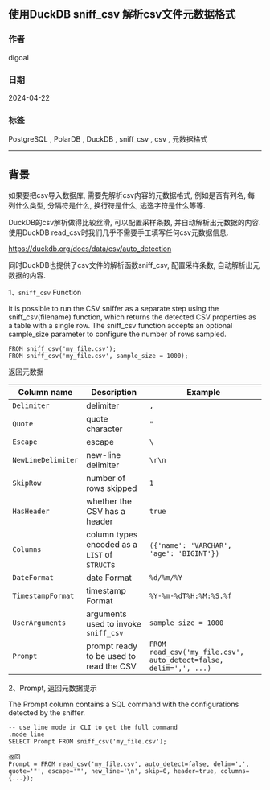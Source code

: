 ## 使用DuckDB sniff_csv 解析csv文件元数据格式  
                                                                   
### 作者                                                                   
digoal                                                                   
                                                                   
### 日期                                                                   
2024-04-22                                                               
                                                                   
### 标签                                                                   
PostgreSQL , PolarDB , DuckDB , sniff_csv , csv , 元数据格式   
                                                                   
----                                                                   
                                                                   
## 背景     
如果要把csv导入数据库, 需要先解析csv内容的元数据格式, 例如是否有列名, 每列什么类型, 分隔符是什么, 换行符是什么, 逃逸字符是什么等等.  
  
DuckDB的csv解析做得比较丝滑, 可以配置采样条数, 并自动解析出元数据的内容. 使用DuckDB read_csv时我们几乎不需要手工填写任何csv元数据信息.    
  
https://duckdb.org/docs/data/csv/auto_detection  
  
同时DuckDB也提供了csv文件的解析函数sniff_csv, 配置采样条数, 自动解析出元数据的内容.   
  
1、`sniff_csv` Function  
  
It is possible to run the CSV sniffer as a separate step using the sniff_csv(filename) function, which returns the detected CSV properties as a table with a single row. The sniff_csv function accepts an optional sample_size parameter to configure the number of rows sampled.  
```  
FROM sniff_csv('my_file.csv');  
FROM sniff_csv('my_file.csv', sample_size = 1000);  
```  
  
返回元数据  
  
Column name |	Description	| Example  
---|---|---  
`Delimiter`	| delimiter	| `,`  
`Quote`	| quote character	| `"`  
`Escape`	| escape| 	`\`  
`NewLineDelimiter` | 	new-line delimiter	| `\r\n`  
`SkipRow`	| number of rows skipped| 	`1`  
`HasHeader`	| whether the CSV has a header	| `true`  
`Columns`	| column types encoded as a `LIST` of `STRUCT`s | 	`({'name': 'VARCHAR', 'age': 'BIGINT'})`  
`DateFormat`	| date Format	| `%d/%m/%Y`  
`TimestampFormat`	| timestamp Format	| `%Y-%m-%dT%H:%M:%S.%f`  
`UserArguments`	| arguments used to invoke `sniff_csv`	| `sample_size = 1000`  
`Prompt`	| prompt ready to be used to read the CSV	| `FROM read_csv('my_file.csv', auto_detect=false, delim=',', ...)`  
  
  
2、Prompt, 返回元数据提示  
  
The Prompt column contains a SQL command with the configurations detected by the sniffer.  
```  
-- use line mode in CLI to get the full command  
.mode line  
SELECT Prompt FROM sniff_csv('my_file.csv');  
```  
  
```  
返回  
Prompt = FROM read_csv('my_file.csv', auto_detect=false, delim=',', quote='"', escape='"', new_line='\n', skip=0, header=true, columns={...});  
```  
  
